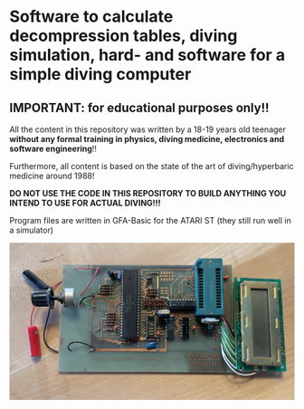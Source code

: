 # Software to calculate decompression tables, diving simulation, hard- and software for a simple diving computer

## IMPORTANT: for educational purposes only!!

All the content in this repository was written by a 18-19 years old teenager **without any formal training in physics, diving medicine, electronics and software engineering**!!

Furthermore, all content is based on the state of the art of diving/hyperbaric medicine around 1988!

**DO NOT USE THE CODE IN THIS REPOSITORY TO BUILD ANYTHING YOU INTEND TO USE FOR ACTUAL DIVING!!!**

Program files are written in GFA-Basic for the ATARI ST (they still run well in a simulator)

![Diving Computer Project](images/diving_computer.jpg)
